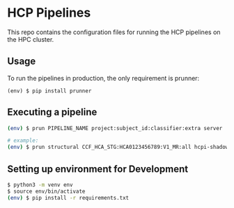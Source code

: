 # HCP Pipelines
This repo contains the configuration files for running the HCP pipelines on the
HPC cluster.

## Usage
To run the pipelines in production, the only requirement is prunner:
```
(env) $ pip install prunner
```


## Executing a pipeline
```sh
(env) $ prun PIPELINE_NAME project:subject_id:classifier:extra server

# example:
(env) $ prun structural CCF_HCA_STG:HCA0123456789:V1_MR:all hcpi-shadow11
```

## Setting up environment for Development
```sh
$ python3 -m venv env
$ source env/bin/activate
(env) $ pip install -r requirements.txt
```
